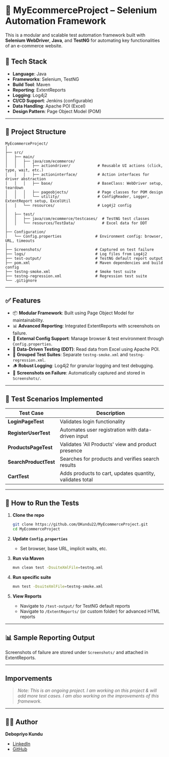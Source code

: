 
# 🛒 MyEcommerceProject – Selenium Automation Framework

This is a modular and scalable test automation framework built with **Selenium WebDriver**, **Java**, and **TestNG** for automating key functionalities of an e-commerce website.

## 🚀 Tech Stack

- **Language**: Java
- **Frameworks**: Selenium, TestNG
- **Build Tool**: Maven
- **Reporting**: ExtentReports
- **Logging**: Log4j2
- **CI/CD Support**: Jenkins (configurable)
- **Data Handling**: Apache POI (Excel)
- **Design Pattern**: Page Object Model (POM)

---

## 📁 Project Structure

```
MyEcommerceProject/
│
├── src/
│   ├── main/
│   │   ├── java/com/ecommerce/
│   │   │   ├── actiondriver/            # Reusable UI actions (click, type, wait, etc.)
│   │   │   ├── actioninterface/         # Action interfaces for driver abstraction
│   │   │   ├── base/                    # BaseClass: WebDriver setup, teardown
│   │   │   ├── pageobjects/             # Page classes for POM design
│   │   │   └── utility/                 # ConfigReader, Logger, ExtentReport setup, ExcelUtil
│   │   └── resources/                   # Log4j2 config
│
│   ├── test/
│   │   ├── java/com/ecommerce/testcases/  # TestNG test classes
│   │   └── resources/TestData/            # Excel data for DDT
│
├── Configuration/
│   └── Config.properties               # Environment config: browser, URL, timeouts
│
├── Screenshots/                        # Captured on test failure
├── logs/                               # Log files from Log4j2
├── test-output/                        # TestNG default report output
├── pom.xml                             # Maven dependencies and build config
├── testng-smoke.xml                    # Smoke test suite
├── testng-regression.xml               # Regression test suite
└── .gitignore 
```

---

## ✅ Features

- 📦 **Modular Framework**: Built using Page Object Model for maintainability.
- 📊 **Advanced Reporting**: Integrated ExtentReports with screenshots on failure.
- 🔐 **External Config Support**: Manage browser & test environment through `Config.properties`.
- 📁 **Data-Driven Testing (DDT)**: Read data from Excel using Apache POI.
- 📄 **Grouped Test Suites**: Separate `testng-smoke.xml` and `testng-regression.xml`.
- 🪵 **Robust Logging**: Log4j2 for granular logging and test debugging.
- 📸 **Screenshots on Failure**: Automatically captured and stored in `Screenshots/`.

---

## 🧪 Test Scenarios Implemented

| Test Case                      | Description                                           |
|-------------------------------|-------------------------------------------------------|
| **LoginPageTest**             | Validates login functionality                        |
| **RegisterUserTest**          | Automates user registration with data-driven input   |
| **ProductsPageTest**          | Validates 'All Products' view and product presence   |
| **SearchProductTest**         | Searches for products and verifies search results    |
| **CartTest**                  | Adds products to cart, updates quantity, validates total |

---

## 🧰 How to Run the Tests

1. **Clone the repo**
   ```bash
   git clone https://github.com/DKundu22/MyEcommerceProject.git
   cd MyEcommerceProject
   ```

2. **Update `Config.properties`**
   - Set browser, base URL, implicit waits, etc.

3. **Run via Maven**
   ```bash
   mvn clean test -DsuiteXmlFile=testng.xml
   ```

4. **Run specific suite**
   ```bash
   mvn test -DsuiteXmlFile=testng-smoke.xml
   ```

5. **View Reports**
   - Navigate to `/test-output/` for TestNG default reports
   - Navigate to `/ExtentReports/` (or custom folder) for advanced HTML reports

---

## 📊 Sample Reporting Output

Screenshots of failure are stored under `Screenshots/` and attached in ExtentReports.

---

##  Imporvements 

> _Note: This is an ongoing project. I am working on this project & will add more test cases. I am also working on the improvements of this framework._

---

## 👨‍💻 Author

**Debopriyo Kundu**  
- [LinkedIn](https://www.linkedin.com/in/debopriyo-kundu/)  
- [GitHub](https://github.com/DKundu22)

